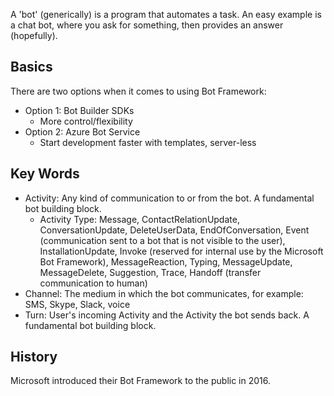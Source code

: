 
A 'bot' (generically) is a program that automates a task. An easy example is a chat bot, where you ask for something, then provides an answer (hopefully).

## Basics
There are two options when it comes to using Bot Framework:
- Option 1: Bot Builder SDKs
  - More control/flexibility
- Option 2: Azure Bot Service
  - Start development faster with templates, server-less


## Key Words
- Activity: Any kind of communication to or from the bot. A fundamental bot building block.
  - Activity Type: Message, ContactRelationUpdate, ConversationUpdate, DeleteUserData, EndOfConversation, Event (communication sent to a bot that is not visible to the user), InstallationUpdate, Invoke (reserved for internal use by the Microsoft Bot Framework), MessageReaction, Typing, MessageUpdate, MessageDelete, Suggestion, Trace, Handoff (transfer communication to human)
- Channel: The medium in which the bot communicates, for example: SMS, Skype, Slack, voice
- Turn: User's incoming Activity and the Activity the bot sends back. A fundamental bot building block.


## History
Microsoft introduced their Bot Framework to the public in 2016.
